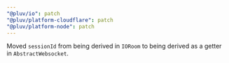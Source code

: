 ```yaml
---
"@pluv/io": patch
"@pluv/platform-cloudflare": patch
"@pluv/platform-node": patch
---
```


Moved `sessionId` from being derived in `IORoom` to being derived as a getter in `AbstractWebsocket`.
